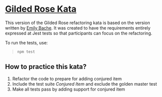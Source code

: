 # [Gilded Rose Kata](https://github.com/emilybache/GildedRose-Refactoring-Kata)

This version of the Gilded Rose refactoring kata is based on the version written by [Emily Bache](https://github.com/emilybache/GildedRose-Refactoring-Kata).
It was created to have the requirements entirely expressed at Jest tests so that participants can focus on the refactoring.

To run the tests, use:

> ```npm test```

## How to practice this kata?

1. Refactor the code to prepare for adding conjured item
2. Include the test suite _Conjured Item_ and exclude the golden master test
3. Make all tests pass by adding support for conjured item
